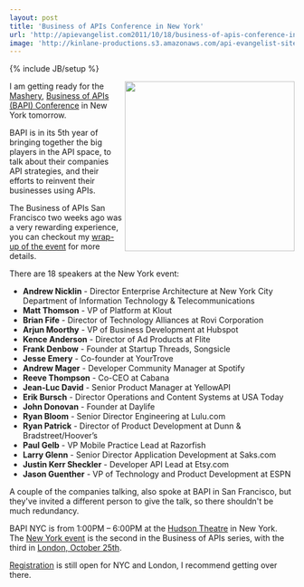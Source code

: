 ```yaml
---
layout: post
title: 'Business of APIs Conference in New York'
url: 'http://apievangelist.com2011/10/18/business-of-apis-conference-in-new-york/'
image: 'http://kinlane-productions.s3.amazonaws.com/api-evangelist-site/blog/Business-of-APIs-Conference-2011.png'
---
```

{% include JB/setup %}
<p>
     <a title="Business of APIs Conference" href="http://apiconference.com/"><img src="http://kinlane-productions.s3.amazonaws.com/events/Business-of-APIs-Conference-2011.png"  width="300" align="right" /></a>
</p>
<p>
     I am getting ready for the <a title="Mashery" href="http://www.mashery.com">Mashery</a>, <a title="Business of APIs Conference" href="http://apiconference.com/">Business of APIs (BAPI) Conference</a> in New York tomorrow.
</p>
<p>
     BAPI is in its 5th year of bringing together the big players in the API space, to talk about their companies API strategies, and their efforts to reinvent their businesses using APIs.
</p>
<p>
     The Business of APIs San Francisco two weeks ago was a very rewarding experience, you can checkout my <a title="wrap-up for the event" href="http://www.apievangelist.com/2011/10/06/business-of-apis-conference-in-san-francisco-wrapup/">wrap-up of the event</a> for more details.
</p>
<p>
     There are 18 speakers at the New York event:
</p>
<div>
     <ul >
          <li>
               <strong>Andrew Nicklin</strong> - Director Enterprise Architecture at New York City Department of Information Technology &amp; Telecommunications
          </li>
          <li>
               <strong>Matt Thomson</strong> - VP of Platform at Klout
          </li>
          <li>
               <strong>Brian Fife</strong> - Director of Technology Alliances at Rovi Corporation
          </li>
          <li>
               <strong>Arjun Moorthy</strong> - VP of Business Development at Hubspot
          </li>
          <li>
               <strong>Kence Anderson</strong> - Director of Ad Products at Flite
          </li>
          <li>
               <strong>Frank Denbow</strong> - Founder at Startup Threads, Songsicle
          </li>
          <li>
               <strong>Jesse Emery</strong> - Co-founder at YourTrove 
          </li>
          <li>
               <strong>Andrew Mager</strong> - Developer Community Manager at Spotify
          </li>
          <li>
               <strong>Reeve Thompson</strong> - Co-CEO at Cabana
          </li>
          <li>
               <strong>Jean-Luc David</strong> - Senior Product Manager at YellowAPI
          </li>
          <li>
               <strong>Erik Bursch</strong> - Director Operations and Content Systems at USA Today
          </li>
          <li>
               <strong>John Donovan</strong> - Founder at Daylife
          </li>
          <li>
               <strong>Ryan Bloom</strong> - Senior Director Engineering at Lulu.com
          </li>
          <li>
               <strong>Ryan Patrick</strong> - Director of Product Development at Dunn &amp; Bradstreet/Hoover’s
          </li>
          <li>
               <strong>Paul Gelb</strong> - VP Mobile Practice Lead at Razorfish
          </li>
          <li>
               <strong>Larry Glenn</strong> - Senior Director Application Development at Saks.com
          </li>
          <li>
               <strong>Justin Kerr Sheckler</strong> - Developer API Lead at Etsy.com
          </li>
          <li>
               <strong>Jason Guenther</strong> - VP of Technology and Product Development at ESPN
          </li>
     </ul>
     <p>
          A couple of the companies talking, also spoke at BAPI in San Francisco, but they've invited a different person to give the talk, so there shouldn't be much redundancy.  
     </p>
     <p>
          BAPI NYC is from 1:00PM – 6:00PM at the <a title="Hudson Theatre" href="http://www.millenniumhotelnyc.com/hudson-theatre/">Hudson Theatre</a> in New York. The <a title="New York event October 19th" href="http://www.eventbrite.com/event/2025693905?ref=ebtn">New York event</a> is the second in the Business of APIs series, with the third in <a title="London event October 25th" href="http://www.eventbrite.com/event/2025746061?ref=ebtn">London, October 25th</a>.
     </p>
     <p>
          <a title="Registration" href="http://apiconference.com/register/">Registration</a> is still open for NYC and London, I recommend getting over there.
     </p>
</div>
